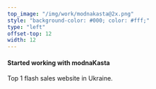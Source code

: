 ```yaml
---
top_image: "/img/work/modnakasta@2x.png"
style: "background-color: #000; color: #fff;"
type: "left"
offset-top: 12
width: 12
---
```

#### Started working with modnaKasta
Top 1 flash sales website in Ukraine.